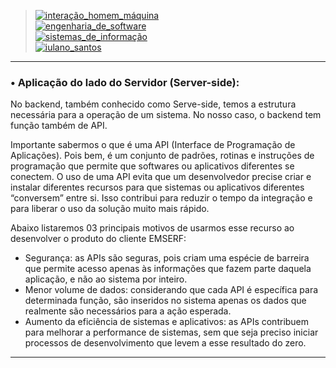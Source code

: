> [![interação_homem_máquina](https://img.shields.io/badge/Interação_Homem_Máquina-Profa%20Eveline%20Sá-blue.svg)](url) </br>
> [![engenharia_de_software](https://img.shields.io/badge/Engenharia_de_Software-Prof%20Daniel%20Lima%20Jr-blue.svg)](url) </br>
> [![sistemas_de_informação](https://img.shields.io/badge/Sistemas_de_Informação-@IFMA-blue.svg)](url) </br>
> [![iulano_santos](https://img.shields.io/badge/Iulano_Santos-Backend%20Developer-orange.svg)](url) </br>

---

### • Aplicação do lado do Servidor (Server-side):

No backend, também conhecido como Serve-side, temos a estrutura necessária para a operação de um sistema. No nosso caso, o backend tem função também de API.

Importante sabermos o que é uma API (Interface de Programação de Aplicações). Pois bem, é um conjunto de padrões, rotinas e instruções de programação que permite que softwares ou aplicativos diferentes se conectem. O uso de uma API evita que um desenvolvedor precise criar e instalar diferentes recursos para que sistemas ou aplicativos diferentes “conversem” entre si. Isso contribui para reduzir o tempo da integração e para liberar o uso da solução muito mais rápido.

Abaixo listaremos 03 principais motivos de usarmos esse recurso ao desenvolver o produto do cliente EMSERF:

- Segurança: as APIs são seguras, pois criam uma espécie de barreira que permite acesso apenas às informações que fazem parte daquela aplicação, e não ao sistema por inteiro.
- Menor volume de dados: considerando que cada API é específica para determinada função, são inseridos no sistema apenas os dados que realmente são necessários para a ação esperada.
- Aumento da eficiência de sistemas e aplicativos: as APIs contribuem para melhorar a performance de sistemas, sem que seja preciso iniciar processos de desenvolvimento que levem a esse resultado do zero.



---